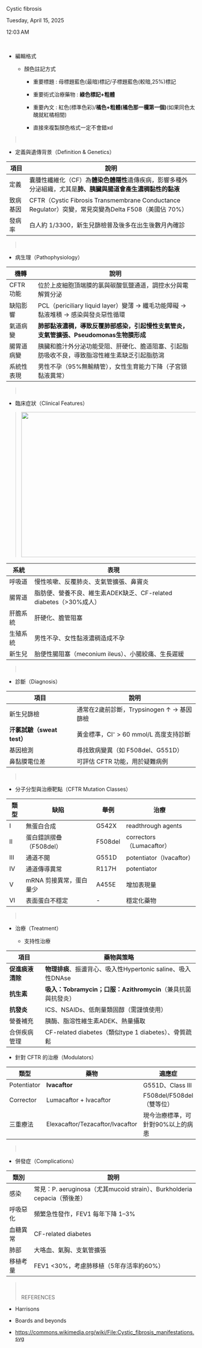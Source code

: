 Cystic fibrosis

Tuesday, April 15, 2025

12:03 AM

 

- 編輯格式

  - 顏色註記方式

    - 重要標題 : 母標題藍色(最暗)標記/子標題藍色(較暗,25%)標記

    - 重要術式治療藥物 : **綠色標記+粗體**

    - 重要內文 : 紅色(標準色彩)/**橘色+粗體(橘色那一欄第一個)**(如果同色太醜就紅橘相間)

    - 直接來複製顏色格式一定不會錯xd

>  

- 定義與遺傳背景（Definition & Genetics）

| **項目** | **說明**                                                                                                       |
|----------|----------------------------------------------------------------------------------------------------------------|
| 定義     | 囊腫性纖維化（CF）為**體染色體隱性**遺傳疾病，影響多種外分泌組織，尤其是**肺、胰臟與腸道會產生濃稠黏性的黏液** |
| 致病基因 | CFTR（Cystic Fibrosis Transmembrane Conductance Regulator）突變，常見突變為Delta F508（美國佔 70%）            |
| 發病率   | 白人約 1/3300，新生兒篩檢普及後多在出生後數月內確診                                                            |

>  

- 病生理（Pathophysiology）

| 機轉       | 說明                                                                                         |
|------------|----------------------------------------------------------------------------------------------|
| CFTR 功能  | 位於上皮細胞頂端膜的氯與碳酸氫鹽通道，調控水分與電解質分泌                                   |
| 缺陷影響   | PCL（periciliary liquid layer）變薄 → 纖毛功能障礙 → 黏液堆積 → 感染與發炎惡性循環           |
| 氣道病變   | **肺部黏液濃稠，導致反覆肺部感染，引起慢性支氣管炎，支氣管擴張、Pseudomonas生物膜形成**      |
| 腸胃道病變 | 胰臟和膽汁外分泌功能受阻、肝硬化、膽道阻塞、引起脂肪吸收不良，導致脂溶性維生素缺乏引起脂肪瀉 |
| 系統性表現 | 男性不孕（95%無輸精管），女性生育能力下降（子宮頸黏液異常）                                  |

>  

- 臨床症狀（Clinical Features）

> <img src="C:\Users\ai\AppData\Local\Temp\國考中文醫學知識網站架設計畫\pandoc/media/image1.png" style="width:5.33333in;height:4.02083in" />

| 系統     | 表現                                                               |
|----------|--------------------------------------------------------------------|
| 呼吸道   | 慢性咳嗽、反覆肺炎、支氣管擴張、鼻竇炎                             |
| 腸胃道   | 脂肪便、營養不良、維生素ADEK缺乏、CF-related diabetes（\>30%成人） |
| 肝膽系統 | 肝硬化、膽管阻塞                                                   |
| 生殖系統 | 男性不孕、女性黏液濃稠造成不孕                                     |
| 新生兒   | 胎便性腸阻塞（meconium ileus）、小腸絞痛、生長遲緩                 |

>  

- 診斷（Diagnosis）

| **項目**                   | **說明**                                  |
|----------------------------|-------------------------------------------|
| 新生兒篩檢                 | 通常在2歲前診斷，Trypsinogen ↑ → 基因篩檢 |
| **汗氯試驗（sweat test）** | 黃金標準，Cl⁻ \> 60 mmol/L 高度支持診斷   |
| 基因檢測                   | 尋找致病變異（如 F508del、G551D）         |
| 鼻黏膜電位差               | 可評估 CFTR 功能，用於疑難病例            |

>  

- 分子分型與治療靶點（CFTR Mutation Classes）

| 類型 | 缺陷                    | 舉例    | 治療                     |
|------|-------------------------|---------|--------------------------|
| I    | 無蛋白合成              | G542X   | readthrough agents       |
| II   | 蛋白錯誤摺疊（F508del） | F508del | correctors（Lumacaftor） |
| III  | 通道不開                | G551D   | potentiator（Ivacaftor） |
| IV   | 通道傳導異常            | R117H   | potentiator              |
| V    | mRNA 剪接異常，蛋白量少 | A455E   | 增加表現量               |
| VI   | 表面蛋白不穩定          | \-      | 穩定化藥物               |

>  

- 治療（Treatment）

  - 支持性治療

| 項目             | 藥物與策略                                                   |
|------------------|--------------------------------------------------------------|
| **促進痰液清除** | **物理排痰**、振盪背心、吸入性Hypertonic saline、吸入性DNAse |
| **抗生素**       | **吸入：Tobramycin；口服：Azithromycin**（兼具抗菌與抗發炎） |
| **抗發炎**       | ICS、NSAIDs、低劑量類固醇（需謹慎使用）                      |
| 營養補充         | 胰酶、脂溶性維生素ADEK、熱量攝取                             |
| 合併疾病管理     | CF-related diabetes（類似type 1 diabetes）、骨質疏鬆         |

- 針對 CFTR 的治療（Modulators）

| **類型**    | **藥物**                         | **適應症**                        |
|-------------|----------------------------------|-----------------------------------|
| Potentiator | **Ivacaftor**                    | G551D、Class III                  |
| Corrector   | Lumacaftor + Ivacaftor           | F508del/F508del（雙等位）         |
| 三重療法    | Elexacaftor/Tezacaftor/Ivacaftor | 現今治療標準，可針對90%以上的病患 |

>  

- 併發症（Complications）

| **類別** | **說明**                                                                 |
|----------|--------------------------------------------------------------------------|
| 感染     | 常見：P. aeruginosa（尤其mucoid strain）、Burkholderia cepacia（預後差） |
| 呼吸惡化 | 頻繁急性發作，FEV1 每年下降 1–3%                                         |
| 血糖異常 | CF-related diabetes                                                      |
| 肺部     | 大咯血、氣胸、支氣管擴張                                                 |
| 移植考量 | FEV1 \<30%，考慮肺移植（5年存活率約60%）                                 |

>  
>
> REFERENCES

- Harrisons

- Boards and beyonds

- <https://commons.wikimedia.org/wiki/File:Cystic_fibrosis_manifestations.svg>
